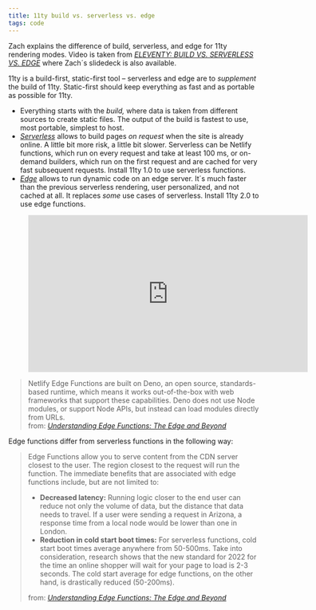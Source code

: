 ```yaml
---
title: 11ty build vs. serverless vs. edge
tags: code
---
```

Zach explains the difference of build, serverless, and edge for 11ty rendering modes. Video is taken from [<cite>ELEVENTY: BUILD VS. SERVERLESS VS. EDGE</cite>](https://www.zachleat.com/web/eleventy-rendering-modes/) where Zach´s slidedeck is also available.

11ty is a build-first, static-first tool – serverless and edge are to *supplement* the build of 11ty. Static-first should keep everything as fast and as portable as possible for 11ty.

- Everything starts with the *build,* where data is taken from different sources to create static files. The output of the build is fastest to use, most portable, simplest to host. 
- [*Serverless*](https://www.11ty.dev/docs/plugins/serverless/) allows to build pages *on request* when the site is already online. A little bit more risk, a little bit slower. Serverless can be Netlify functions, which run on every request and take at least 100 ms, or on-demand builders, which run on the first request and are cached for very fast subsequent requests. Install 11ty 1.0 to use serverless functions.
- [*Edge*](https://www.11ty.dev/docs/plugins/edge/) allows to run dynamic code on an edge server. It´s much faster than the previous serverless rendering, user personalized, and not cached at all. It replaces *some* use cases of serverless. Install 11ty 2.0 to use edge functions.

<figure>
<iframe width="560" height="315" src="https://www.youtube.com/embed/40yPK3EKE60" title="YouTube video player" frameborder="0" allow="accelerometer; autoplay; clipboard-write; encrypted-media; gyroscope; picture-in-picture" allowfullscreen></iframe>
</figure>

<blockquote>Netlify Edge Functions are built on Deno, an open source, standards-based runtime, which means it works out-of-the-box with web frameworks that support these capabilities. Deno does not use Node modules, or support Node APIs, but instead can load modules directly from URLs. 
<footer>from: <a href="https://www.netlify.com/blog/edge-functions-explained/"><cite>Understanding Edge Functions: The Edge and Beyond</cite></a></footer>
</blockquote>

Edge functions differ from serverless functions in the following way:

<blockquote>
Edge Functions allow you to serve content from the CDN server closest to the user. The region closest to the request will run the function. The immediate benefits that are associated with edge functions include, but are not limited to:
<ul>
<li><strong>Decreased latency:</strong> Running logic closer to the end user can reduce not only the volume of data, but the distance that data needs to travel. If a user were sending a request in Arizona, a response time from a local node would be lower than one in London.</li>
<li><strong>Reduction in cold start boot times:</strong> For serverless functions, cold start boot times average anywhere from 50-500ms. Take into consideration, research shows that the new standard for 2022 for the time an online shopper will wait for your page to load is 2-3 seconds. The cold start average for edge functions, on the other hand, is drastically reduced (50-200ms).</li>
</ul>
<footer>from: <a href="https://www.netlify.com/blog/edge-functions-explained/"><cite>Understanding Edge Functions: The Edge and Beyond</cite></a></footer>
</blockquote>
